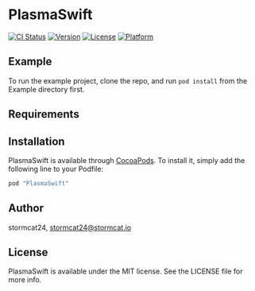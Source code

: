 # PlasmaSwift

[![CI Status](http://img.shields.io/travis/stormcat24/PlasmaSwift.svg?style=flat)](https://travis-ci.org/stormcat24/PlasmaSwift)
[![Version](https://img.shields.io/cocoapods/v/PlasmaSwift.svg?style=flat)](http://cocoapods.org/pods/PlasmaSwift)
[![License](https://img.shields.io/cocoapods/l/PlasmaSwift.svg?style=flat)](http://cocoapods.org/pods/PlasmaSwift)
[![Platform](https://img.shields.io/cocoapods/p/PlasmaSwift.svg?style=flat)](http://cocoapods.org/pods/PlasmaSwift)

## Example

To run the example project, clone the repo, and run `pod install` from the Example directory first.

## Requirements

## Installation

PlasmaSwift is available through [CocoaPods](http://cocoapods.org). To install
it, simply add the following line to your Podfile:

```ruby
pod "PlasmaSwift"
```

## Author

stormcat24, stormcat24@stormcat.io

## License

PlasmaSwift is available under the MIT license. See the LICENSE file for more info.
